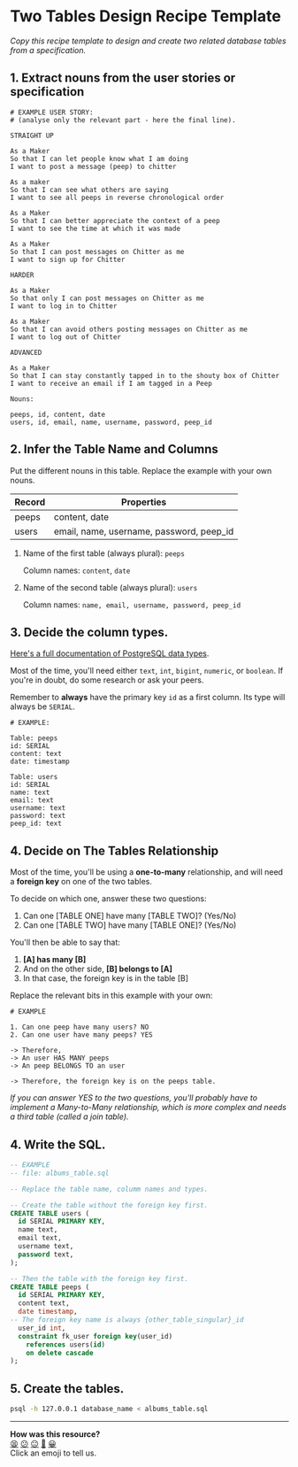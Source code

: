 # Two Tables Design Recipe Template

_Copy this recipe template to design and create two related database tables from a specification._

## 1. Extract nouns from the user stories or specification

```
# EXAMPLE USER STORY:
# (analyse only the relevant part - here the final line).

STRAIGHT UP

As a Maker
So that I can let people know what I am doing  
I want to post a message (peep) to chitter

As a maker
So that I can see what others are saying  
I want to see all peeps in reverse chronological order

As a Maker
So that I can better appreciate the context of a peep
I want to see the time at which it was made

As a Maker
So that I can post messages on Chitter as me
I want to sign up for Chitter

HARDER

As a Maker
So that only I can post messages on Chitter as me
I want to log in to Chitter

As a Maker
So that I can avoid others posting messages on Chitter as me
I want to log out of Chitter

ADVANCED

As a Maker
So that I can stay constantly tapped in to the shouty box of Chitter
I want to receive an email if I am tagged in a Peep
```

```
Nouns:

peeps, id, content, date
users, id, email, name, username, password, peep_id
```

## 2. Infer the Table Name and Columns

Put the different nouns in this table. Replace the example with your own nouns.

| Record                | Properties          |
| --------------------- | ------------------  |
| peeps                 | content, date
| users                 | email, name, username, password, peep_id

1. Name of the first table (always plural): `peeps` 

    Column names: `content`, `date`

2. Name of the second table (always plural): `users` 

    Column names: `name, email, username, password, peep_id`

## 3. Decide the column types.

[Here's a full documentation of PostgreSQL data types](https://www.postgresql.org/docs/current/datatype.html).

Most of the time, you'll need either `text`, `int`, `bigint`, `numeric`, or `boolean`. If you're in doubt, do some research or ask your peers.

Remember to **always** have the primary key `id` as a first column. Its type will always be `SERIAL`.

```
# EXAMPLE:

Table: peeps
id: SERIAL
content: text
date: timestamp

Table: users
id: SERIAL
name: text
email: text
username: text
password: text
peep_id: text
```

## 4. Decide on The Tables Relationship

Most of the time, you'll be using a **one-to-many** relationship, and will need a **foreign key** on one of the two tables.

To decide on which one, answer these two questions:

1. Can one [TABLE ONE] have many [TABLE TWO]? (Yes/No)
2. Can one [TABLE TWO] have many [TABLE ONE]? (Yes/No)

You'll then be able to say that:

1. **[A] has many [B]**
2. And on the other side, **[B] belongs to [A]**
3. In that case, the foreign key is in the table [B]

Replace the relevant bits in this example with your own:

```
# EXAMPLE

1. Can one peep have many users? NO
2. Can one user have many peeps? YES

-> Therefore,
-> An user HAS MANY peeps
-> An peep BELONGS TO an user

-> Therefore, the foreign key is on the peeps table.
```

*If you can answer YES to the two questions, you'll probably have to implement a Many-to-Many relationship, which is more complex and needs a third table (called a join table).*

## 4. Write the SQL.

```sql
-- EXAMPLE
-- file: albums_table.sql

-- Replace the table name, columm names and types.

-- Create the table without the foreign key first.
CREATE TABLE users (
  id SERIAL PRIMARY KEY,
  name text,
  email text,
  username text,
  password text,
);

-- Then the table with the foreign key first.
CREATE TABLE peeps (
  id SERIAL PRIMARY KEY,
  content text,
  date timestamp,
-- The foreign key name is always {other_table_singular}_id
  user_id int,
  constraint fk_user foreign key(user_id)
    references users(id)
    on delete cascade
);

```

## 5. Create the tables.

```bash
psql -h 127.0.0.1 database_name < albums_table.sql
```

<!-- BEGIN GENERATED SECTION DO NOT EDIT -->

---

**How was this resource?**  
[😫](https://airtable.com/shrUJ3t7KLMqVRFKR?prefill_Repository=makersacademy%2Fdatabases&prefill_File=resources%2Ftwo_table_design_recipe_template.md&prefill_Sentiment=😫) [😕](https://airtable.com/shrUJ3t7KLMqVRFKR?prefill_Repository=makersacademy%2Fdatabases&prefill_File=resources%2Ftwo_table_design_recipe_template.md&prefill_Sentiment=😕) [😐](https://airtable.com/shrUJ3t7KLMqVRFKR?prefill_Repository=makersacademy%2Fdatabases&prefill_File=resources%2Ftwo_table_design_recipe_template.md&prefill_Sentiment=😐) [🙂](https://airtable.com/shrUJ3t7KLMqVRFKR?prefill_Repository=makersacademy%2Fdatabases&prefill_File=resources%2Ftwo_table_design_recipe_template.md&prefill_Sentiment=🙂) [😀](https://airtable.com/shrUJ3t7KLMqVRFKR?prefill_Repository=makersacademy%2Fdatabases&prefill_File=resources%2Ftwo_table_design_recipe_template.md&prefill_Sentiment=😀)  
Click an emoji to tell us.

<!-- END GENERATED SECTION DO NOT EDIT -->